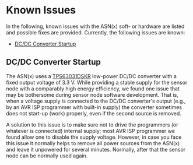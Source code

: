 # Known Issues

In the following, known issues with the ASN(x) soft- or hardware are listed and possible fixes are provided.
Currently, the following issues are known:

* [DC/DC Converter Startup](#dcdc-converter-startup)


## DC/DC Converter Startup

The ASN(x) uses a [TPS63031DSKR](docs/datasheets/TPS63031DSKR.pdf) low-power DC/DC converter with a fixed output voltage of 3.3 V.
While providing a stable supply for the sensor node with a comparably high energy efficiency, we found one issue that may be bothersome during sensor node software development.
That is, when a voltage supply is connected to the DC/DC converter's output (e.g., by an AVR ISP programmer with built-in supply) the converter sometimes does not start-up (work) properly, even if the second source is removed.

A solution to this issue is to make sure not to drive the programmers (or whatever is connected) internal supply; most AVR ISP programmer we found allow one to disable the supply voltage.
However, in case you face this issue it normally helps to remove all power sources from the ASN(x) and leave it unpowered for several minutes.
Normally, after that the sensor node can be normally used again.
